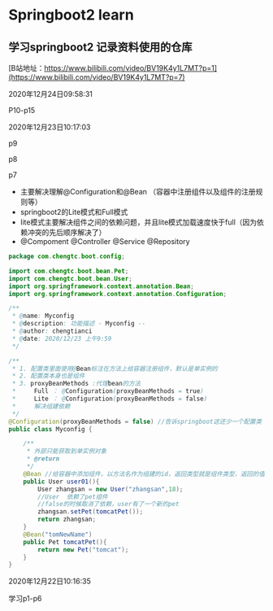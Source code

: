 # Springboot2 learn

## 学习springboot2 记录资料使用的仓库

[B站地址：https://www.bilibili.com/video/BV19K4y1L7MT?p=1](https://www.bilibili.com/video/BV19K4y1L7MT?p=7)

2020年12月24日09:58:31

P10-p15

2020年12月23日10:17:03

p9

p8

p7

- 主要解决理解@Configuration和@Bean （容器中注册组件以及组件的注册规则等）
- springboot2的Lite模式和Full模式 
- lite模式主要解决组件之间的依赖问题，并且lite模式加载速度快于full（因为依赖冲突的先后顺序解决了）
- @Compoment @Controller @Service @Repository

```java
package com.chengtc.boot.config;

import com.chengtc.boot.bean.Pet;
import com.chengtc.boot.bean.User;
import org.springframework.context.annotation.Bean;
import org.springframework.context.annotation.Configuration;

/**
 * @name: Myconfig
 * @description: 功能描述 - Myconfig --
 * @author: chengtianci
 * @date: 2020/12/23 上午9:59
 */

/**
 * 1. 配置类里面使用@Bean标注在方法上给容器注册组件，默认是单实例的
 * 2. 配置类本身也是组件
 * 3. proxyBeanMethods :代理bean的方法
 *     Full ： @Configuration(proxyBeanMethods = true)
 *     Lite ： @Configuration(proxyBeanMethods = false)
 *     解决组建依赖
 */
@Configuration(proxyBeanMethods = false) //告诉springboot这还少一个配置类  == 配置文件  ， 配置类本身也是一个组件
public class Myconfig {

    /**
     * 外部只能获取到单实例对象
     * @return
     */
    @Bean //给容器中添加组件，以方法名作为组建的id，返回类型就是组件类型，返回的值就是组件在容器中的实例
    public User user01(){
        User zhangsan = new User("zhangsan",18);
        //User  依赖了pet组件
        //false的时候取消了依赖，user有了一个新的pet
        zhangsan.setPet(tomcatPet());
        return zhangsan;
    }
    @Bean("tomNewName")
    public Pet tomcatPet(){
        return new Pet("tomcat");
    }
}

```



2020年12月22日10:16:35

学习p1-p6